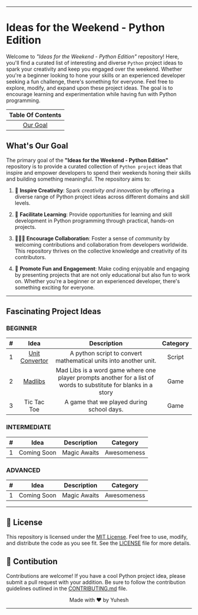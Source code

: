 
---

# Ideas for the Weekend - Python Edition
Welcome to _"Ideas for the Weekend - Python Edition"_ repository! Here, you'll find a curated list of interesting and diverse `Python` project ideas to spark your creativity and keep you engaged over the weekend. Whether you're a beginner looking to hone your skills or an experienced developer seeking a fun challenge, there's something for everyone. Feel free to explore, modify, and expand upon these project ideas. The goal is to encourage learning and experimentation while having fun with Python programming.

| **Table Of Contents** |
| :-------------------: |
| [Our Goal](#-whats-our-goal)

## What's Our Goal

<!-- To create a learning platform of python in your comfort zone.-->

The primary goal of the **"Ideas for the Weekend - Python Edition"** repository is to provide a curated collection of `Python project` ideas that inspire and empower developers to spend their weekends honing their skills and building something meaningful. The repository aims to:

1. 🎨 **Inspire Creativity**: Spark _creativity and innovation_ by offering a diverse range of Python project ideas across different domains and skill levels.

2. 📖 **Facilitate Learning**: Provide opportunities for learning and skill development in Python programming through practical, hands-on projects.

3. 🧑‍🤝‍🧑 **Encourage Collaboration**: Foster a sense of _community_ by welcoming contributions and collaboration from developers worldwide. This repository thrives on the collective knowledge and creativity of its contributors.

4. 🎉 **Promote Fun and Engagement**: Make coding enjoyable and engaging by presenting projects that are not only educational but also fun to work on. Whether you're a beginner or an experienced developer, there's something exciting for everyone.

---
## Fascinating Project Ideas


<!-- Here # is the index no, Idea column should have the idea title with link to the idea folder in Ideas folder of this Repository, Category column has the category of idea/projets like web, cli, ai etc...-->

### **BEGINNER**

| # | Idea | Description | Category |
|:---:|:---:|:---:|:---:|
| 1 | [Unit Convertor](Ideas/Unit_Convertor) | A python script to convert mathematical units into another unit. | Script |
| 2 | [Madlibs](Ideas/Madlibs/) | Mad Libs is a word game where one player prompts another for a list of words to substitute for blanks in a story| Game |
| 3 | Tic Tac Toe | A game that we played during school days. | Game |


### **INTERMEDIATE**
| # | Idea | Description | Category |
|:---:|:---:|:---:|:---:|
| 1 | Coming Soon | Magic Awaits| Awesomeness |


### **ADVANCED**


| # | Idea | Description | Category |
|:---:|:---:|:---:|:---:|
| 1 | Coming Soon | Magic Awaits| Awesomeness |

<!--Idea should have the project idea, Category should have the category of the project(eg cli, web, etc), Source should have the source/reference link to build it-->


---

## 📜 License
<!--This Licensing shows that this repo is open-source-->

This repository is licensed under the [MIT License](https://en.wikipedia.org/wiki/MIT_License). Feel free to use, modify, and distribute the code as you see fit. See the [LICENSE](LICENSE) file for more details.

## 🤝 Contibution

<!--Contributions are welcomed, feel free to contribute.-->

Contributions are welcome! If you have a cool Python project idea, please submit a pull request with your addition. Be sure to follow the contribution guidelines outlined in the [CONTRIBUTING.md](CONTRIBUTING.md) file.


<div align="center">Made with ❤️ by Yuhesh</div>

---
